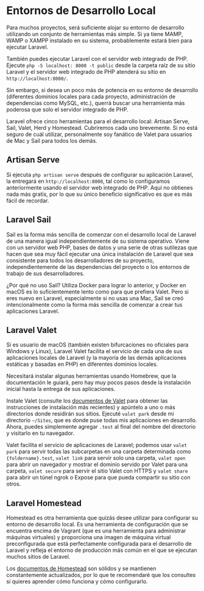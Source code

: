 # Entornos de Desarrollo Local

Para muchos proyectos, será suficiente alojar su entorno de desarrollo utilizando un conjunto de herramientas más simple. Si ya tiene MAMP, WAMP o XAMPP instalado en su sistema, probablemente estará bien para ejecutar Laravel.

También puedes ejecutar Laravel con el servidor web integrado de PHP. Ejecute `php -S localhost: 8000 -t public` desde la carpeta raíz de su sitio Laravel y el servidor web integrado de PHP atenderá su sitio en `http://localhost:8000/`.

Sin embargo, si desea un poco más de potencia en su entorno de desarrollo (diferentes dominios locales para cada proyecto, administración de dependencias como MySQL, etc.), querrá buscar una herramienta más poderosa que solo el servidor integrado de PHP.

Laravel ofrece cinco herramientas para el desarrollo local: Artisan Serve, Sail, Valet, Herd y Homestead. Cubriremos cada uno brevemente. Si no está seguro de cuál utilizar, personalmente soy fanático de Valet para usuarios de Mac y Sail para todos los demás.


## Artisan Serve

Si ejecuta `php artisan serve` después de configurar su aplicación Laravel, la entregará en `http://localhost:8000`, tal como lo configuramos anteriormente usando el servidor web integrado de PHP. Aquí no obtienes nada más gratis, por lo que su único beneficio significativo es que es más fácil de recordar.


## Laravel Sail

Sail es la forma más sencilla de comenzar con el desarrollo local de Laravel de una manera igual independientemente de su sistema operativo. Viene con un servidor web PHP, bases de datos y una serie de otras sutilezas que hacen que sea muy fácil ejecutar una única instalación de Laravel que sea consistente para todos los desarrolladores de su proyecto, independientemente de las dependencias del proyecto o los entornos de trabajo de sus desarrolladores.

¿Por qué no uso Sail? Utiliza Docker para lograr lo anterior, y Docker en macOS es lo suficientemente lento como para que prefiera Valet. Pero si eres nuevo en Laravel, especialmente si no usas una Mac, Sail se creó intencionalmente como la forma más sencilla de comenzar a crear tus aplicaciones Laravel.

## Laravel Valet

Si es usuario de macOS (también existen bifurcaciones no oficiales para Windows y Linux), Laravel Valet facilita el servicio de cada una de sus aplicaciones locales de Laravel (y la mayoría de las demás aplicaciones estáticas y basadas en PHP) en diferentes dominios locales.

Necesitará instalar algunas herramientas usando Homebrew, que la documentación le guiará, pero hay muy pocos pasos desde la instalación inicial hasta la entrega de sus aplicaciones.

Instale Valet (consulte los [documentos de Valet](https://laravel.com/docs/11.x/valet) para obtener las instrucciones de instalación más recientes) y apúntelo a uno o más directorios donde residirán sus sitios. Ejecuté `valet park` desde mi directorio `~/Sites`, que es donde puse todas mis aplicaciones en desarrollo. Ahora, puedes simplemente agregar `.test` al final del nombre del directorio y visitarlo en tu navegador.

Valet facilita el servicio de aplicaciones de Laravel; podemos usar `valet park` para servir todas las subcarpetas en una carpeta determinada como `{foldername}.test`, `valet link` para servir solo una carpeta, `valet open` para abrir un navegador y mostrar el dominio servido por Valet para una carpeta, `valet secure` para servir el sitio Valet con HTTPS y `valet share` para abrir un túnel ngrok o Expose para que pueda compartir su sitio con otros.

## Laravel Homestead

Homestead es otra herramienta que quizás desee utilizar para configurar su entorno de desarrollo local. Es una herramienta de configuración que se encuentra encima de Vagrant (que es una herramienta para administrar máquinas virtuales) y proporciona una imagen de máquina virtual preconfigurada que está perfectamente configurada para el desarrollo de Laravel y refleja el entorno de producción más común en el que se ejecutan muchos sitios de Laravel.

Los [documentos de Homestead](https://laravel.com/docs/11.x/homestead) son sólidos y se mantienen constantemente actualizados, por lo que te recomendaré que los consultes si quieres aprender cómo funciona y cómo configurarlo.
